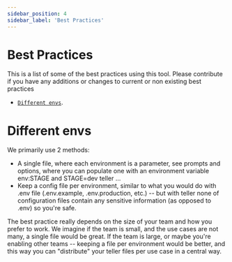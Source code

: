 ```yaml
---
sidebar_position: 4
sidebar_label: 'Best Practices'
---
```

# Best Practices
This is a list of some of the best practices using this tool. Please contribute if you have any additions or changes to current or non existing best practices

* [`Different envs`](#different-envs).

# Different envs
We primarily use 2 methods:

* A single file, where each environment is a parameter, see prompts and options, where you can populate one with an environment variable env:STAGE and STAGE=dev teller ...
* Keep a config file per environment, similar to what you would do with .env file (.env.example, .env.production, etc.) -- but with teller none of configuration files contain any sensitive information (as opposed to .env) so you're safe.

The best practice really depends on the size of your team and how you prefer to work. We imagine if the team is small, and the use cases are not many, a single file would be great. If the team is large, or maybe you're enabling other teams -- keeping a file per environment would be better, and this way you can "distribute" your teller files per use case in a central way.